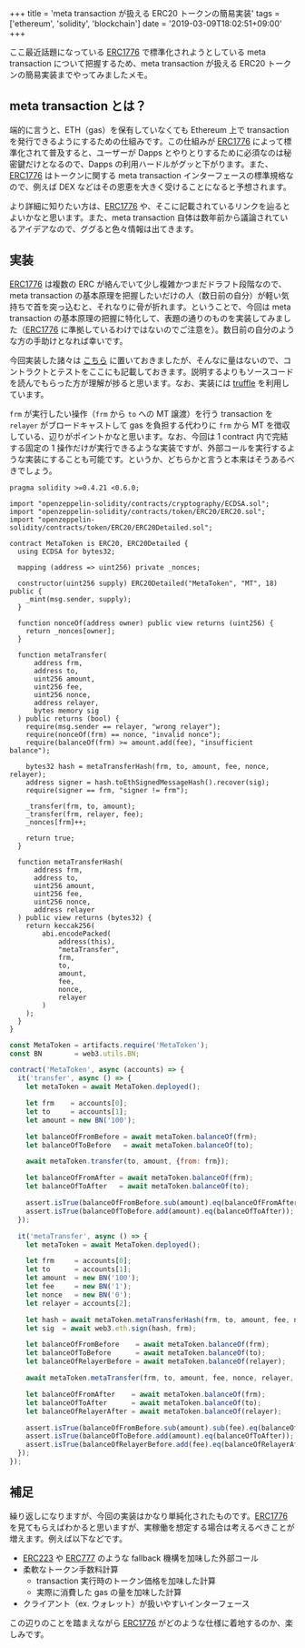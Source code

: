 +++
title = 'meta transaction が扱える ERC20 トークンの簡易実装'
tags = ['ethereum', 'solidity', 'blockchain']
date = '2019-03-09T18:02:51+09:00'
+++

ここ最近話題になっている [ERC1776](https://github.com/ethereum/EIPs/issues/1776) で標準化されようとしている meta transaction について把握するため、meta transaction が扱える ERC20 トークンの簡易実装までやってみましたメモ。

<!--more-->

## meta transaction とは？

端的に言うと、ETH（gas）を保有していなくても Ethereum 上で transaction を発行できるようにするための仕組みです。この仕組みが [ERC1776](https://github.com/ethereum/EIPs/issues/1776) によって標準化されて普及すると、ユーザーが Dapps とやりとりするために必須なのは秘密鍵だけとなるので、Dapps の利用ハードルがグッと下がります。また、[ERC1776](https://github.com/ethereum/EIPs/issues/1776) はトークンに関する meta transaction インターフェースの標準規格なので、例えば DEX などはその恩恵を大きく受けることになると予想されます。

より詳細に知りたい方は、[ERC1776](https://github.com/ethereum/EIPs/issues/1776) や、そこに記載されているリンクを辿るとよいかなと思います。また、meta transaction 自体は数年前から議論されているアイデアなので、ググると色々情報は出てきます。

## 実装

[ERC1776](https://github.com/ethereum/EIPs/issues/1776) は複数の ERC が絡んでいて少し複雑かつまだドラフト段階なので、meta transaction の基本原理を把握したいだけの人（数日前の自分）が軽い気持ちで首を突っ込むと、それなりに骨が折れます。ということで、今回は meta transaction の基本原理の把握に特化して、表題の通りのものを実装してみました（[ERC1776](https://github.com/ethereum/EIPs/issues/1776) に準拠しているわけではないのでご注意を）。数日前の自分のような方の手助けとなれば幸いです。

今回実装した諸々は [こちら](https://github.com/m0t0k1ch1/sandbox/tree/master/ethereum/meta-tx) に置いておきましたが、そんなに量はないので、コントラクトとテストをここにも記載しておきます。説明するよりもソースコードを読んでもらった方が理解が捗ると思います。なお、実装には [truffle](https://github.com/trufflesuite/truffle) を利用しています。

`frm` が実行したい操作（`frm` から `to` への MT 譲渡）を行う transaction を `relayer` がブロードキャストして gas を負担する代わりに `frm` から MT を徴収している、辺りがポイントかなと思います。なお、今回は 1 contract 内で完結する固定の 1 操作だけが実行できるような実装ですが、外部コールを実行するような実装にすることも可能です。というか、どちらかと言うと本来はそうあるべきでしょう。

``` solidity
pragma solidity >=0.4.21 <0.6.0;

import "openzeppelin-solidity/contracts/cryptography/ECDSA.sol";
import "openzeppelin-solidity/contracts/token/ERC20/ERC20.sol";
import "openzeppelin-solidity/contracts/token/ERC20/ERC20Detailed.sol";

contract MetaToken is ERC20, ERC20Detailed {
  using ECDSA for bytes32;

  mapping (address => uint256) private _nonces;

  constructor(uint256 supply) ERC20Detailed("MetaToken", "MT", 18) public {
    _mint(msg.sender, supply);
  }

  function nonceOf(address owner) public view returns (uint256) {
    return _nonces[owner];
  }

  function metaTransfer(
      address frm,
      address to,
      uint256 amount,
      uint256 fee,
      uint256 nonce,
      address relayer,
      bytes memory sig
  ) public returns (bool) {
    require(msg.sender == relayer, "wrong relayer");
    require(nonceOf(frm) == nonce, "invalid nonce");
    require(balanceOf(frm) >= amount.add(fee), "insufficient balance");

    bytes32 hash = metaTransferHash(frm, to, amount, fee, nonce, relayer);
    address signer = hash.toEthSignedMessageHash().recover(sig);
    require(signer == frm, "signer != frm");

    _transfer(frm, to, amount);
    _transfer(frm, relayer, fee);
    _nonces[frm]++;

    return true;
  }

  function metaTransferHash(
      address frm,
      address to,
      uint256 amount,
      uint256 fee,
      uint256 nonce,
      address relayer
  ) public view returns (bytes32) {
    return keccak256(
        abi.encodePacked(
            address(this),
            "metaTransfer",
            frm,
            to,
            amount,
            fee,
            nonce,
            relayer
        )
    );
  }
}
```

``` js
const MetaToken = artifacts.require('MetaToken');
const BN        = web3.utils.BN;

contract('MetaToken', async (accounts) => {
  it('transfer', async () => {
    let metaToken = await MetaToken.deployed();

    let frm    = accounts[0];
    let to     = accounts[1];
    let amount = new BN('100');

    let balanceOfFromBefore = await metaToken.balanceOf(frm);
    let balanceOfToBefore   = await metaToken.balanceOf(to);

    await metaToken.transfer(to, amount, {from: frm});

    let balanceOfFromAfter = await metaToken.balanceOf(frm);
    let balanceOfToAfter   = await metaToken.balanceOf(to);

    assert.isTrue(balanceOfFromBefore.sub(amount).eq(balanceOfFromAfter));
    assert.isTrue(balanceOfToBefore.add(amount).eq(balanceOfToAfter));
  });

  it('metaTransfer', async () => {
    let metaToken = await MetaToken.deployed();

    let frm     = accounts[0];
    let to      = accounts[1];
    let amount  = new BN('100');
    let fee     = new BN('1');
    let nonce   = new BN('0');
    let relayer = accounts[2];

    let hash = await metaToken.metaTransferHash(frm, to, amount, fee, nonce, relayer);
    let sig  = await web3.eth.sign(hash, frm);

    let balanceOfFromBefore    = await metaToken.balanceOf(frm);
    let balanceOfToBefore      = await metaToken.balanceOf(to);
    let balanceOfRelayerBefore = await metaToken.balanceOf(relayer);

    await metaToken.metaTransfer(frm, to, amount, fee, nonce, relayer, sig, {from: relayer});

    let balanceOfFromAfter    = await metaToken.balanceOf(frm);
    let balanceOfToAfter      = await metaToken.balanceOf(to);
    let balanceOfRelayerAfter = await metaToken.balanceOf(relayer);

    assert.isTrue(balanceOfFromBefore.sub(amount).sub(fee).eq(balanceOfFromAfter));
    assert.isTrue(balanceOfToBefore.add(amount).eq(balanceOfToAfter));
    assert.isTrue(balanceOfRelayerBefore.add(fee).eq(balanceOfRelayerAfter));
  });
});
```

## 補足

繰り返しになりますが、今回の実装はかなり単純化されたものです。[ERC1776](https://github.com/ethereum/EIPs/issues/1776) を見てもらえばわかると思いますが、実稼働を想定する場合は考えるべきことが増えます。例えば以下などです。

- [ERC223](https://github.com/ethereum/EIPs/issues/223) や [ERC777](https://github.com/ethereum/EIPs/issues/777) のような fallback 機構を加味した外部コール
- 柔軟なトークン手数料計算
  - transaction 実行時のトークン価格を加味した計算
  - 実際に消費した gas の量を加味した計算
- クライアント（ex. ウォレット）が扱いやすいインターフェース

この辺りのことを踏まえながら [ERC1776](https://github.com/ethereum/EIPs/issues/1776) がどのような仕様に着地するのか、楽しみです。
